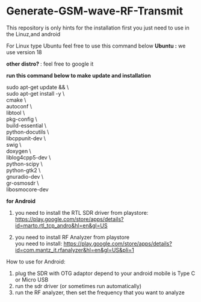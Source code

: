 # Generate-GSM-wave-RF-Transmit
This repository is only hints for the installation
first you just need to use in the Linuz,and android

For Linux type Ubuntu feel free to use this command below
<b> Ubuntu  :</b> 
we use version 18

<b> other distro? </b> : feel free to google it <br>

<b>run this command below to make update and installation</b>

sudo apt-get update && \\ <br>
sudo apt-get install -y \\ <br>
    cmake \\ <br>
    autoconf \\ <br>
    libtool \\ <br>
    pkg-config \\ <br>
    build-essential \\ <br>
    python-docutils \\ <br>
    libcppunit-dev \\ <br>
    swig \\ <br>
    doxygen \\ <br>
    liblog4cpp5-dev \\ <br>
    python-scipy \\ <br>
    python-gtk2 \\ <br>
    gnuradio-dev \\ <br>
    gr-osmosdr \\ <br>
    libosmocore-dev


<b> for Android </b>

1. you need to install the RTL SDR driver from playstore: <br>
https://play.google.com/store/apps/details?id=marto.rtl_tcp_andro&hl=en&gl=US

2. you need to install RF Analyzer from playstore <br>
you need to install: https://play.google.com/store/apps/details?id=com.mantz_it.rfanalyzer&hl=en&gl=US&pli=1

How to use for Android: <br>
1. plug the SDR with OTG adaptor depend to your android mobile is Type C or Micro USB <br>
2. run the sdr driver (or sometimes run automatically)
3. run the RF analyzer, then set the frequency that you want to analyze


